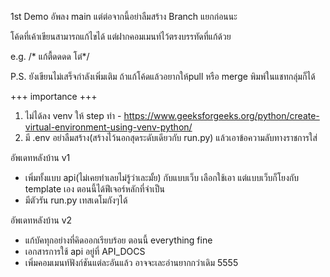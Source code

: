 1st Demo อัพลง main แต่ต่อจากนี้อย่าลืมสร้าง Branch แยกก่อนนะ

โค้ดที่เค้าเขียนสามารถแก้ไขได้ แต่ฝากคอมเมนท์ไว้ตรงบรรทัดที่แก้ด้วย

e.g. /* แก้ตื้ดดดด โต๋*/

P.S. ยังเขียนไม่เสร็จกำลังเพิ่มเติม ถ้าแก้โค้ดแล้วอยากให้pull หรือ merge พิมพ์ในแชทกลุ่มก็ได้

+++ importance +++
1. ไม่ได้ลง venv ให้
step ทำ - https://www.geeksforgeeks.org/python/create-virtual-environment-using-venv-python/
2. มี .env อย่าลืมสร้าง(สร้างไว้นอกสุดระดับเดียวกับ run.py) แล้วเอาข้อความลับทางราชการใส่

อัพเดทหลังบ้าน v1
- เพิ่มทั้งแบบ api(ไม่เคยทำเลยไม่รู้ว่าเละมั้ย) กับแบบเว็บ เลือกใช้เอา แต่แบบเว็บก็โยงกับ template เอง ตอนนี้ได้ฟีเจอร์หลักที่จำเป็น
- มีตัวรัน run.py เทสเดโมกังๆได้

อัพเดทหลังบ้าน v2
- แก้บัคทุกอย่างที่คิดออกเรียบร้อย ตอนนี้ everything fine
- เอกสารการใช้ api อยู่ที่ API_DOCS
- เพิ่มคอมเมนท์ฟังก์ชันแต่ละอันแล้ว อาจจะเละอ่านยากกว่าเดิม 5555